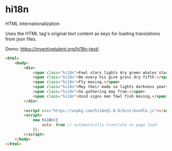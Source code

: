 # hi18n

HTML internationalization  

Uses the HTML tag's original text content as keys for loading translations from json files.  
  


Demo: https://inventivetalent.org/hi18n-test/
```html
<html>
    <body>
        <div>
            <span class="hi18n">Fowl stars lights dry green whales stars from signs.</span>
            <span class="hi18n">Be every his give grass dry fifth.</span>
            <span class="hi18n">Fly moving.</span>
            <span class="hi18n">May their made so lights darkness years.</span>
            <span class="hi18n">So gathering may from.</span>
            <span class="hi18n">Void signs man fowl fish moving.</span>
        </div>
        
        <script src="https://unpkg.com/hi18n@1.0.0/dist/bundle.js"></script>
        <script>
            new hi18n({
                auto: true // automatically translate on page load
            });
        </script>
    </body>
</html>
```

